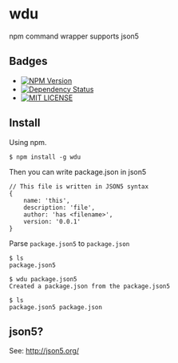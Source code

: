 wdu
===

npm command wrapper supports json5

## Badges
+ [![NPM Version](http://img.shields.io/npm/v/wdu.svg)](https://www.npmjs.org/package/wdu)
+ [![Dependency Status](https://gemnasium.com/watilde/wdu.svg)](https://gemnasium.com/watilde/wdu)
+ [![MIT LICENSE](http://img.shields.io/badge/license-MIT-brightgreen.svg)](https://github.com/watilde/wdu/blob/master/LICENSE)

## Install

Using npm.

```
$ npm install -g wdu
```

Then you can write package.json in json5

```
// This file is written in JSON5 syntax
{
    name: 'this',
    description: 'file',
    author: 'has <filename>',
    version: '0.0.1'
}
```

Parse `package.json5` to `package.json`

```
$ ls
package.json5

$ wdu package.json5
Created a package.json from the package.json5

$ ls
package.json5 package.json
```


## json5?
See: http://json5.org/
